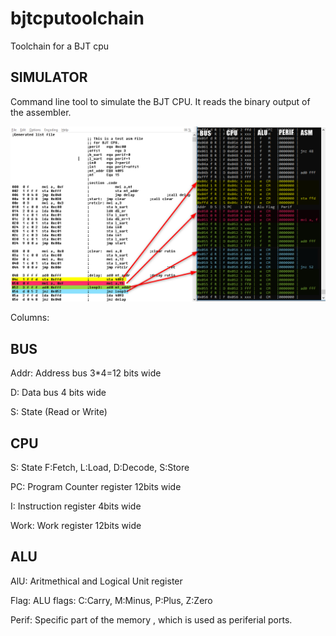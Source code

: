 # bjtcputoolchain
Toolchain for a BJT cpu

SIMULATOR
---------
Command line tool to simulate the BJT CPU.
It reads the binary output of the assembler.

![simulator](ss1.png?raw=true "simulator")

Columns:

BUS
---
Addr: Address bus 3*4=12 bits wide

D: Data bus 4 bits wide

S: State (Read or Write)

CPU
---

S: State F:Fetch, L:Load, D:Decode, S:Store

PC: Program Counter register 12bits wide

I: Instruction register 4bits wide

Work: Work register 12bits wide

ALU
---

AlU: Aritmethical and Logical Unit register

Flag: ALU flags: C:Carry, M:Minus, P:Plus, Z:Zero

Perif: Specific part of the memory , which is used as periferial ports.
